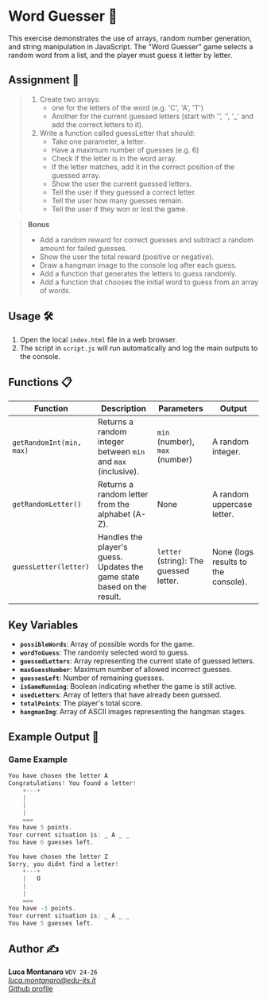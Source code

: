 # Word Guesser 🎯

This exercise demonstrates the use of arrays, random number generation, and string manipulation in JavaScript. The "Word Guesser" game selects a random word from a list, and the player must guess it letter by letter.

## Assignment 📝

> 1. Create two arrays:
>    - one for the letters of the word (e.g. 'C', 'A', 'T')
>    - Another for the current guessed letters (start with '_', '_', '\_' and add the correct letters to it).
> 2. Write a function called guessLetter that should:
>    - Take one parameter, a letter.
>    - Have a maximum number of guesses (e.g. 6)
>    - Check if the letter is in the word array.
>    - If the letter matches, add it in the correct position of the guessed array.
>    - Show the user the current guessed letters.
>    - Tell the user if they guessed a correct letter.
>    - Tell the user how many guesses remain.
>    - Tell the user if they won or lost the game.

> **Bonus**
>
> - Add a random reward for correct guesses and subtract a random amount for failed
>   guesses.
> - Show the user the total reward (positive or negative).
> - Draw a hangman image to the console log after each guess.
> - Add a function that generates the letters to guess randomly.
> - Add a function that chooses the initial word to guess from an array of words.

## Usage 🛠️

1. Open the local `index.html` file in a web browser.
2. The script in `script.js` will run automatically and log the main outputs to the console.

## Functions 📋

| **Function**             | **Description**                                                         | **Parameters**                         | **Output**                          |
| ------------------------ | ----------------------------------------------------------------------- | -------------------------------------- | ----------------------------------- |
| `getRandomInt(min, max)` | Returns a random integer between `min` and `max` (inclusive).           | `min` (number), `max` (number)         | A random integer.                   |
| `getRandomLetter()`      | Returns a random letter from the alphabet (A-Z).                        | None                                   | A random uppercase letter.          |
| `guessLetter(letter)`    | Handles the player's guess. Updates the game state based on the result. | `letter` (string): The guessed letter. | None (logs results to the console). |

## Key Variables

- **`possibleWords`**: Array of possible words for the game.
- **`wordToGuess`**: The randomly selected word to guess.
- **`guessedLetters`**: Array representing the current state of guessed letters.
- **`maxGuessNumber`**: Maximum number of allowed incorrect guesses.
- **`guessesLeft`**: Number of remaining guesses.
- **`isGameRunning`**: Boolean indicating whether the game is still active.
- **`usedLetters`**: Array of letters that have already been guessed.
- **`totalPoints`**: The player's total score.
- **`hangmanImg`**: Array of ASCII images representing the hangman stages.

## Example Output 📜

### Game Example

```javascript
You have chosen the letter A
Congratulations! You found a letter!
    +---+
    |
    |
    |
    ===
You have 5 points.
Your current situation is: _ A _ _
You have 6 guesses left.

You have chosen the letter Z
Sorry, you didnt find a letter!
    +---+
    |   O
    |
    |
    ===
You have -3 points.
Your current situation is: _ A _ _
You have 5 guesses left.
```

## Author ✍️

**Luca Montanaro** `WDV 24-26`  
*luca.montanaro@edu-its.it*  
[Github profile](https://github.com/LucaM0nt)
